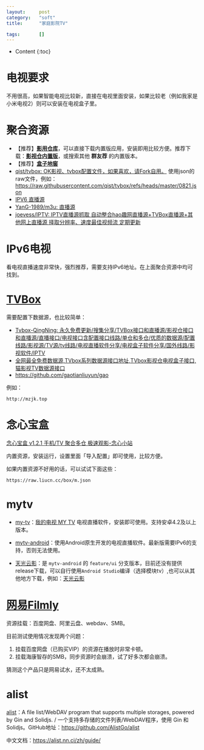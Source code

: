 ```yaml
---
layout:		post
category:	"soft"
title:		"家庭影院TV"

tags:		[]
---
```

- Content
{:toc}


# 电视要求

不用很高，如果智能电视比较新，直接在电视里面安装，如果比较老（例如我家是小米电视2）则可以安装在电视盒子里。

# 聚合资源

- 【推荐】[**影用仓库**](https://www.wmdz.com/tv.html#google_vignette)，可以直接下载内置版应用，安装即用比较方便。推荐下载：**[影视仓内置版](https://www.wmdz.com/tvboxC2.html)**，或搜索其他 **群友荐** 的内置版本。
- 【推荐】[**盒子地窖**](http://wmsio.cn/nd.jsp?mid=324&id=30&groupId=0)
- [qist/tvbox: OK影视、tvbox配置文件，如果喜欢，请Fork自用。](https://github.com/qist/tvbox) 使用json的raw文件，例如：https://raw.githubusercontent.com/qist/tvbox/refs/heads/master/0821.json
- [IPV6 直播源](https://gist.github.com/inkss/0cf33e9f52fbb1f91bc5eb0144e504cf)
- [YanG-1989/m3u: 直播源](https://github.com/YanG-1989/m3u)
- [joevess/IPTV: IPTV直播源抓取 自动整合hao趣网直播源+TVBox直播源+其他网上直播源 择取分辨率、速度最佳视频流 定期更新](https://github.com/joevess/IPTV?tab=readme-ov-file)

# IPv6电视

看电视直播速度非常快，强烈推荐，需要支持IPv6地址。在上面聚合资源中均可找到。

# [TVBox](https://github.com/o0HalfLife0o/TVBoxOSC)

需要配置下数据源，也比较简单：

- [Tvbox-QingNing: 永久免费更新/搜集分享/TVBox接口和直播源/影视仓接口和直播源/直播接口/电视接口含配置接口线路/单仓和多仓/优质的数据源/配置线路/影视源/TV源/tv线路/电视直播软件分享/电视盒子软件分享/国外线路/影视软件/IPTV](https://github.com/Zhou-Li-Bin/Tvbox-QingNing?tab=readme-ov-file)
- [全网最全免费数据源,TVbox系列数据源接口地址,TVbox影视仓电视盒子接口,猫影视TV数据源接口](https://www.juwanhezi.com/other/jsonlist)
- https://github.com/gaotianliuyun/gao

例如：

```
http://mzjk.top
```



# 念心宝盒

[念心宝盒 v1.2.1 手机/TV 聚合多仓 极速观影-念心小站](https://www.nxinxz.com/11841.html)

内置资源，安装运行，设置里面「导入配置」即可使用，比较方便。

如果内置资源不好用的话，可以试试下面这些：

```
https://raw.liucn.cc/box/m.json
```

# mytv

- [my-tv](https://github.com/lizongying/my-tv/releases)：[我的电视 MY TV](https://lyrics.run/my-tv.html) 电视直播软件，安装即可使用。支持安卓4.2及以上版本。

- [mytv-android](https://github.com/yaoxieyoulei/mytv-android/releases)：使用Android原生开发的电视直播软件。最新版需要IPv6的支持，否则无法使用。

- [天光云影](https://github.com/yaoxieyoulei/mytv-android/tree/feature/ui)：是 `mytv-android` 的 `feature/ui` 分支版本，目前还没有提供release下载，可以自行使用`Android Studio`编译（选择模块tv）,也可以从其他地方下载，例如：[天光云影](https://ljs.fun:5245/%E4%BC%98%E8%B4%A8%E5%AE%89%E5%8D%93%E8%BD%AF%E4%BB%B6%F0%9F%AB%A0%F0%9F%AB%A0/%E7%94%B5%E8%A7%86_%E7%9B%B4%E6%92%AD_%E5%84%BF%E6%AD%8C_%E9%9F%B3%E4%B9%90/%E5%A4%A9%E5%85%89%E4%BA%91%E5%BD%B1/)

  

# [网易Filmly](https://filmly.163.com/)

资源挂载：百度网盘、阿里云盘、webdav、SMB。

目前测试使用情况发现两个问题：

1. 挂载百度网盘（已购买VIP）的资源在播放时非常卡顿。
2. 挂载海康智存的SMB，同步资源时会崩溃，试了好多次都会崩溃。

猜测这个产品只是网易试水，还不太成熟。



# alist

[alist](https://alist.nn.ci/)：A file list/WebDAV program that supports multiple storages, powered by Gin and Solidjs. / 一个支持多存储的文件列表/WebDAV程序，使用 Gin 和 Solidjs。GitHub地址：https://github.com/AlistGo/alist

中文文档：https://alist.nn.ci/zh/guide/



